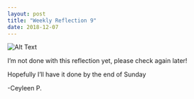```yaml
---
layout: post
title: "Weekly Reflection 9"
date: 2018-12-07
---
```


![Alt Text](https://charlyshades.files.wordpress.com/2013/05/fuko-chan.gif)


I’m not done with this reflection yet, please check again later! 

Hopefully I’ll have it done by the end of Sunday


-Ceyleen P. 

